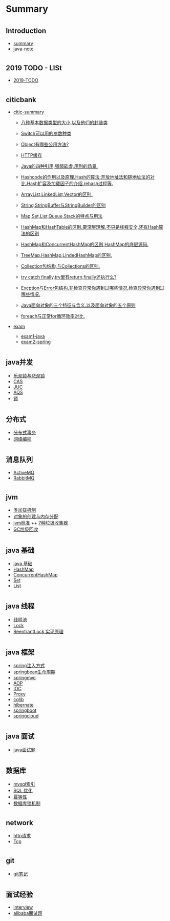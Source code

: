 # Summary


#  
   ## Introduction
   + [summary](README.md)
   + [java-note](Book.md)
# 
   ## 2019 TODO - LISt
   - [2019-TODO](report/2019-report.md)
     
#   
   ## citicbank   
   + [citic-summary](citicbank/CITIC-SUMMARY.md)
       - [八种基本数据类型的大小,以及他们的封装类](citicbank/study/1.md)
       - [Switch可以用的参数种类](citicbank/study/2.md)
       - [Object有哪些公用方法?](citicbank/study/3.md)
       - [HTTP缓存](citicbank/study/4.md)
       - [Java的四种引用,强弱软虚,用到的场景.](citicbank/study/5.md)
       - [Hashcode的作用以及原理,Hash的算法:开放地址法和链地址法的对比.Hash扩容及加载因子的介绍.rehash过程等.](citicbank/study/6.md)
       - [ArrayList,LinkedList,Vector的区别.](citicbank/study/7.md)    
       - [String,StringBuffer与StringBuilder的区别](citicbank/study/8.md)
       - [Map,Set,List,Queue,Stack的特点与用法](citicbank/study/9.md)
       - [HashMap和HashTable的区别.要深层理解,不只是线程安全,还有Hash算法的区别](citicbank/study/10.md)
       - [HashMap和ConcurrentHashMap的区别,HashMap的底层源码.](citicbank/study/11.md)
       - [TreeMap,HashMap,LindedHashMap的区别.](citicbank/study/12.md)
       - [Collection包结构,与Collections的区别.](citicbank/study/13.md)
       - [try catch finally,try里有return,finally还执行么?](citicbank/study/14.md)
       - [Excption与Error包结构.非检查异常你遇到过哪些情况,检查异常你遇到过哪些情况.](citicbank/study/15.md)
       - [Java面向对象的三个特征与含义.以及面向对象的五个原则](citicbank/study/16.md)
       
       - [foreach与正常for循环效率对比.](citicbank/study/29.md)
       
   + [exam](citicbank/EXAM-SUMMARY.md)
       - [exam1-java](citicbank/exam/exam1.md)
       - [exam2-spring](citicbank/exam/exam2.md)
       


#   
   ## java并发     
  + [乐观锁与悲观锁](并发/乐观锁与悲观锁.md)
  + [CAS](并发/CAS.md)
  + [JUC](并发/JUC.md)
  + [AQS](并发/AQS原理.md)
  + [锁](并发/锁.md)

#    
   ## 分布式     
  + [分布式事务](分布式/分布式事务.md)
  + [网络编程](分布式/网络编程.md)

#
   ## 消息队列
   + [ActiveMQ](消息队列/ActiveMQ.md)   
   + [RabbitMQ](消息队列/RabbitMQ.md)

#
   ## jvm
   + [类加载机制](jvm/类加载机制.md)
   + [对象的创建与内存分配](jvm/对象的创建与内存分配.md)
   + [jvm标准](jvm/jvm标准.md)
   ++ [7种垃圾收集器](jvm/垃圾收集器.md)
   + [GC垃圾回收](jvm/GC.md)

#
   ## java 基础
   + [java 基础](java基础/java基础.md)
   + [HashMap](java基础/HashMap.md)
   + [ConcurrentHashMap](java基础/ConcurrentHashMap.md)
   + [Set](java基础/Set.md)
   + [List](java基础/List.md)

#
   ## java 线程
   + [线程池](java线程/java多线程.md)
   + [Lock](java线程/lock.md)
   + [ReentrantLock 实现原理](java线程/ReentrantLock.md)

#
   ## java 框架
   + [spring注入方式](java框架/spring/spring注入方式.md)
   + [springbean生命周期](java框架/spring/SpringBean生命周期.md)
   + [springmvc](java框架/spring/SpringMVC.md)
   + [AOP](java框架/spring/AOP.md)
   + [IOC](java框架/spring/Ioc.md)
   + [Proxy](java框架/spring/proxy.md)
   + [cglib](java框架/spring/cglib.md)
   + [hibernate](java框架/hibernate.md)
   + [springboot](java框架/springboot.md)
   + [springcloud](java框架/springcloud.md)

#   
   ## java 面试
   - [java面试题](java面试题.md)

#
   ## 数据库
   - [mysql索引](数据库/MySQL/mysql索引.md)
   - [SQL 优化](数据库/MySQL/SQL优化.md)
   - [幂等性](数据库/幂等性.md)
   - [数据库锁机制](数据库/数据库锁机制.md)
   
# 
   ## network
   - [http请求](network/http.md)
   - [Tcp](network/TCP三次协议.md)

# 
   ## git 
   - [git笔记](git/gitnote.md)
   
# 
   ## 面试经验
   -  [interview](面试经验/interview.md)
   -  [alibaba面试题](面试经验/阿里大佬面试题.md)
      



